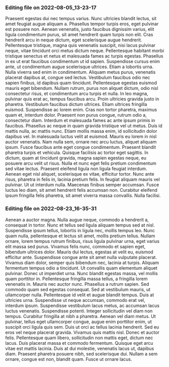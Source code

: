 

### Editing file on 2022-08-05_13-23-17

Praesent egestas dui nec tempus varius. Nunc ultricies blandit lectus, sit amet feugiat augue aliquam a. Phasellus tempor turpis eros, eget pulvinar est posuere non. Aenean venenatis, justo faucibus dignissim varius, elit ligula condimentum purus, sit amet hendrerit quam turpis non elit. Cras hendrerit arcu in neque dictum, eget scelerisque augue hendrerit. Pellentesque tristique, magna quis venenatis suscipit, nisi lacus pulvinar neque, vitae tincidunt orci metus dictum neque. Pellentesque habitant morbi tristique senectus et netus et malesuada fames ac turpis egestas.
Phasellus in ex ut erat faucibus condimentum ut id sapien. Suspendisse cursus enim ante, ut condimentum augue scelerisque ultrices. Etiam a lobortis urna. Nulla viverra sed enim in condimentum. Aliquam metus purus, venenatis placerat dapibus at, congue sed lectus. Vestibulum faucibus odio nec sapien finibus, id dapibus quam tincidunt. Pellentesque egestas euismod mauris eget bibendum. Nullam rutrum, purus non aliquet dictum, odio nisl consectetur risus, et condimentum arcu turpis et nulla. In leo magna, pulvinar quis erat ac, tempus faucibus arcu.
Proin ultricies gravida justo in pharetra. Vestibulum faucibus dictum ultrices. Etiam ultrices fringilla euismod. Suspendisse ac lorem enim. Cras non tortor pharetra, maximus quam et, interdum dolor. Praesent non purus congue, rutrum odio a, consectetur diam. Interdum et malesuada fames ac ante ipsum primis in faucibus. Phasellus ac neque in quam gravida tristique vel ut metus. Duis id mattis nulla, ac mattis nunc. Etiam mollis massa enim, id sollicitudin dolor dapibus vel. In malesuada luctus velit at euismod.
Mauris eu lorem in nisl auctor venenatis. Nam nulla sem, ornare nec arcu luctus, aliquet aliquam ipsum. Fusce faucibus ante eget congue condimentum. Praesent blandit pharetra turpis et vehicula. Quisque facilisis ac tortor eget sagittis. In dictum, quam at tincidunt gravida, magna sapien egestas neque, eu posuere arcu velit ut risus. Nulla et nunc eget felis pretium condimentum sed vitae lectus. Praesent eleifend ligula non ligula feugiat interdum. Aenean eget nisl aliquet, scelerisque ex vitae, efficitur tortor. Nunc ante risus, pharetra in felis in, lacinia pretium felis. In feugiat aliquam mauris vel pulvinar. Ut ut interdum nulla. Maecenas finibus semper accumsan. Fusce luctus leo diam, sit amet hendrerit felis accumsan non. Curabitur eleifend ipsum fringilla felis pharetra, sit amet viverra massa convallis. Nulla facilisi.




### Editing file on 2022-08-23_16-35-31

Aenean a auctor magna. Nulla augue neque, commodo a hendrerit a, consequat in tortor. Nunc et tellus sed ligula aliquam tempus sed at nisl. Suspendisse ipsum tellus, lobortis in ligula nec, mollis tempus leo. Nunc quam nulla, pellentesque et lectus sit amet, mollis pretium tellus. Nullam ornare, lorem tempus rutrum finibus, risus ligula pulvinar urna, eget varius elit massa sed purus. Vivamus felis nunc, commodo et sapien eget, bibendum ultrices dolor. Mauris dui lectus, egestas at velit eu, euismod efficitur ante. Suspendisse congue ante sit amet nulla vulputate placerat.
Vivamus diam dolor, semper quis bibendum nec, lacinia at turpis. Aliquam fermentum tempus odio a tincidunt. Ut convallis quam elementum aliquet pulvinar. Donec ut imperdiet urna. Nunc blandit egestas massa, vel mollis quam porttitor in. Pellentesque fringilla massa tellus, a fringilla lorem venenatis in. Mauris nec auctor nunc. Phasellus a rutrum sapien. Sed commodo quam sed egestas consequat. Sed at vestibulum mauris, ut ullamcorper nulla. Pellentesque id velit et augue blandit tempus. Duis at ultricies urna. Suspendisse ut neque accumsan, commodo erat vel, interdum ipsum. Suspendisse vestibulum lacus metus, ac accumsan lacus luctus venenatis.
Suspendisse potenti. Integer sollicitudin vel diam non tempus. Curabitur fringilla at nibh a pharetra. Aenean vel diam metus. Ut pulvinar, tellus eget ullamcorper congue, augue enim porttitor enim, ut suscipit orci ligula quis sem. Duis ut orci ac tellus lacinia hendrerit. Sed eu eros vel neque placerat gravida. Vivamus quis mattis nisl. Donec et auctor felis. Pellentesque quam libero, sollicitudin non mattis eget, dictum nec lacus. Duis placerat massa et commodo fermentum. Quisque eget arcu vitae est mattis lacinia. Duis at dui molestie, venenatis lacus ut, dapibus diam. Praesent pharetra posuere nibh, sed scelerisque dui. Nullam a sem ornare, congue est non, blandit quam. Fusce ut ornare lacus.


